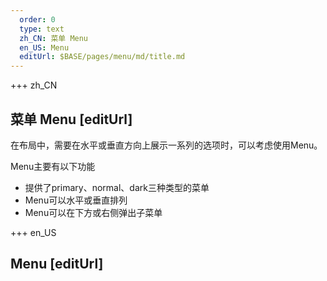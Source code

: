 ```yaml
---   
  order: 0
  type: text
  zh_CN: 菜单 Menu
  en_US: Menu
  editUrl: $BASE/pages/menu/md/title.md
---      
```


+++  zh_CN
## 菜单  Menu [editUrl] 
在布局中，需要在水平或垂直方向上展示一系列的选项时，可以考虑使用Menu。

Menu主要有以下功能    

- 提供了primary、normal、dark三种类型的菜单
- Menu可以水平或垂直排列
- Menu可以在下方或右侧弹出子菜单


+++ en_US
## Menu [editUrl]     

